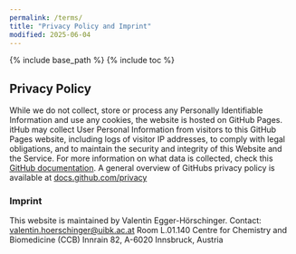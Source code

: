 ```yaml
---
permalink: /terms/
title: "Privacy Policy and Imprint"
modified: 2025-06-04
---
```


{% include base_path %}
{% include toc %}

## Privacy Policy
While we do not collect, store or process any Personally Identifiable Information and use any cookies, the website is hosted on GitHub Pages.
itHub may collect User Personal Information from visitors to this GitHub Pages website, including logs of visitor IP addresses, to comply with legal obligations, and to maintain the security and integrity of this Website and the Service.
For more information on what data is collected, check this [GitHub documentation](https://docs.github.com/en/pages/getting-started-with-github-pages/what-is-github-pages#data-collection). A general overview of GitHubs privacy policy is available at [docs.github.com/privacy](https://docs.github.com/privacy)


### Imprint

This website is maintained by Valentin Egger-Hörschinger. 
Contact:
valentin.hoerschinger@uibk.ac.at
Room L.01.140
Centre for Chemistry and Biomedicine (CCB)
Innrain 82, A-6020 Innsbruck, Austria
